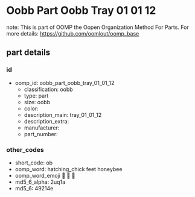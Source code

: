 # Oobb Part Oobb Tray 01 01 12  

note: This is part of OOMP the Oopen Organization Method For Parts. For more details: https://github.com/oomlout/oomp_base

##  part details





### id
* oomp_id: oobb_part_oobb_tray_01_01_12
  * classification: oobb
  * type: part
  * size: oobb
  * color: 
  * description_main: tray_01_01_12
  * description_extra: 
  * manufacturer: 
  * part_number: 

### other_codes
* short_code: ob
* oomp_word: hatching_chick feet honeybee
* oomp_word_emoji :hatching_chick: :feet: :honeybee:
* md5_6_alpha: 2uq1a
* md5_6: 49214e